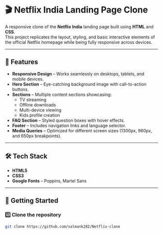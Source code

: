 # 🎬 Netflix India Landing Page Clone

A responsive clone of the **Netflix India** landing page built using **HTML** and **CSS**.  
This project replicates the layout, styling, and basic interactive elements of the official Netflix homepage while being fully responsive across devices.

---

## 📌 Features

- **Responsive Design** – Works seamlessly on desktops, tablets, and mobile devices.
- **Hero Section** – Eye-catching background image with call-to-action buttons.
- **Sections** – Multiple content sections showcasing:
  - TV streaming
  - Offline downloads
  - Multi-device viewing
  - Kids profile creation
- **FAQ Section** – Styled question boxes with hover effects.
- **Footer** – Includes navigation links and language selector.
- **Media Queries** – Optimized for different screen sizes (1300px, 960px, and 650px breakpoints).

---

## 🛠️ Tech Stack

- **HTML5**
- **CSS3**
- **Google Fonts** – Poppins, Martel Sans

---

## 🚀 Getting Started

### 1️⃣ Clone the repository
```bash
git clone https://github.com/salmank282/Netflix-clone

